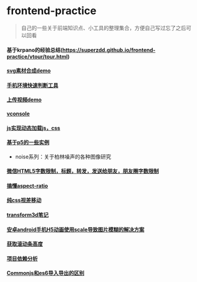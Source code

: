 # frontend-practice
> 自己的一些关于前端知识点、小工具的整理集合，方便自己写过忘了之后可以回看

#### 基于krpano的经验总结(https://superzdd.github.io/frontend-practice/vtour/tour.html)

#### [svg素材合成demo](https://superzdd.github.io/frontend-practice/svg-sprite-demo/index.html)

#### [手机环境快速判断工具](https://superzdd.github.io/frontend-practice/env/env.js)

#### [上传视频demo](https://superzdd.github.io/frontend-practice/upload-video/index.html)

#### [vconsole](https://superzdd.github.io/frontend-practice/vconsole/index.html)

#### [js实现动态加载js，css](https://superzdd.github.io/frontend-practice/async-loadjs/index.html)

#### [基于p5的一些实例](https://superzdd.github.io/frontend-practice/p5js)
- noise系列：关于柏林噪声的各种图像研究

#### [微信HTML5字数限制，标题，转发，发送给朋友，朋友圈字数限制](https://superzdd.github.io/frontend-practice/html-title-length/index.html)

#### [搞懂aspect-ratio](https://superzdd.github.io/frontend-practice/aspect-ratio)

#### [纯css视差移动](https://superzdd.github.io/frontend-practice/transform3d/index.html)

#### [transform3d笔记](https://superzdd.github.io/frontend-practice/transform3d)

#### [安卓android手机H5动画使用scale导致图片模糊的解决方案](https://superzdd.github.io/frontend-practice/android-scale-not-clear/index.html)

#### [获取滚动条高度](https://superzdd.github.io/frontend-practice/scroll-height)

#### [项目依赖分析](https://superzdd.github.io/frontend-practice/bundle-analyzer-plugin)

#### [Commonjs和es6导入导出的区别](https://superzdd.github.io/frontend-practice/commonjs-vs-es6)
